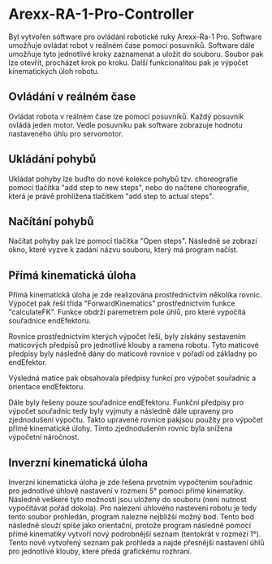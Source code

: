 # Arexx-RA-1-Pro-Controller
Byl vytvořen software pro ovládání robotické ruky Arexx-Ra-1 Pro. Software umožňuje ovládat robot v reálném čase pomocí posuvníků. Software dále umožňuje tyto jednotlivé kroky zaznamenat a uložit do souboru. Soubor pak lze otevřít, procházet krok po kroku. Další funkcionalitou pak je výpočet kinematických úloh robotu.
## Ovládání v reálném čase
Ovládat robota v reálném čase lze pomocí posuvníků. Každý posuvník ovládá jeden motor. Vedle posuvníku pak software zobrazuje hodnotu nastaveného úhlu pro servomotor.
## Ukládání pohybů
Ukládat pohyby lze buďto do nové kolekce pohybů tzv. choreografie pomocí tlačítka "add step to new steps", nebo do načtené choreografie, která je právě prohlížena tlačítkem "add step to actual steps".
## Načítání pohybů
Načítat pohyby pak lze pomocí tlačítka "Open steps". Následně se zobrazí okno, které vyzve k zadání názvu souboru, který má program načíst.
## Přímá kinematická úloha
Přímá kinematická úloha je zde realizována prostřednictvím několika rovnic. Výpočet pak řeší třída "ForwardKinematics" prostřednictvím funkce "calculateFK". Funkce obdrží paremetrem pole úhlů, pro které vypočítá souřadnice endEfektoru.

Rovnice prostřednictvím kterých výpočet řeší, byly získány sestavením maticových předpisů pro jednotlivé klouby a ramena robotu. Tyto maticové předpisy byly následně dány do maticové rovnice v pořadí od základny po endEfektor.

Výsledná matice pak obsahovala předpisy funkcí pro výpočet souřadnic a orientace endEfektoru.

Dále byly řešeny pouze souřadnice endEfektoru. Funkční předpisy pro výpočet souřadnic tedy byly vyjmuty a následně dále upraveny pro zjednodušení výpočtu. Takto upravené rovnice pakjsou použity pro výpočet přímé kinematické úlohy. Tímto zjednodušením rovnic byla snížena výpočetní náročnost.
## Inverzní kinematická úloha
Inverzní kinematická úloha je zde řešena prvotním vypočtením souřadnic pro jednotlivé úhlové nastavení v rozmení 5° pomocí přímé kinematiky. Následně veškeré tyto možnosti jsou uloženy do souboru (není nutnost vypočítávat pořád dokola). Pro nalezení úhlového nastevení robotu je tedy tento soubor prohledán, program nalezne nejbližší možný bod. Tento bod následně slouží spíše jako orientační, protože program následně pomocí přímé kinematiky vytvoří nový podrobnější seznam (tentokrát v rozmezí 1°). Tento nově vytvořený seznam pak prohledá a najde přesnější nastavení úhlů pro jednotlivé klouby, které předá grafickému rozhraní.